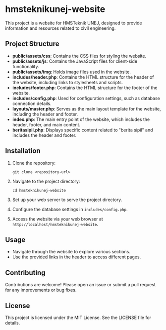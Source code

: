 # hmsteknikunej-website

This project is a website for HMSTeknik UNEJ, designed to provide information and resources related to civil engineering.

## Project Structure

- **public/assets/css**: Contains the CSS files for styling the website.
- **public/assets/js**: Contains the JavaScript files for client-side functionality.
- **public/assets/img**: Holds image files used in the website.
- **includes/header.php**: Contains the HTML structure for the header of the website, including links to stylesheets and scripts.
- **includes/footer.php**: Contains the HTML structure for the footer of the website.
- **includes/config.php**: Used for configuration settings, such as database connection details.
- **layouts/master.php**: Serves as the main layout template for the website, including the header and footer.
- **index.php**: The main entry point of the website, which includes the header, footer, and main content.
- **beritasipil.php**: Displays specific content related to "berita sipil" and includes the header and footer.

## Installation

1. Clone the repository:
   ```
   git clone <repository-url>
   ```

2. Navigate to the project directory:
   ```
   cd hmsteknikunej-website
   ```

3. Set up your web server to serve the project directory.

4. Configure the database settings in `includes/config.php`.

5. Access the website via your web browser at `http://localhost/hmsteknikunej-website`.

## Usage

- Navigate through the website to explore various sections.
- Use the provided links in the header to access different pages.

## Contributing

Contributions are welcome! Please open an issue or submit a pull request for any improvements or bug fixes.

## License

This project is licensed under the MIT License. See the LICENSE file for details.